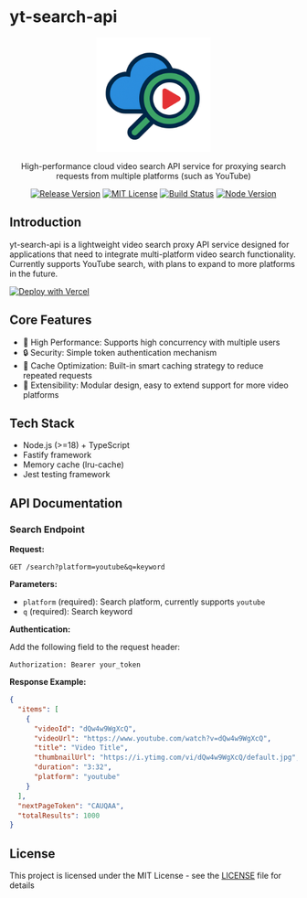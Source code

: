 # yt-search-api

<div align="center">
  <img src="./yt-search-api.png" alt="yt-search-api logo" width="200" />
  <br />
  <p>High-performance cloud video search API service for proxying search requests from multiple platforms (such as YouTube)</p>
  <p>
    <a href="https://github.com/samzong/yt-search-api/releases"><img src="https://img.shields.io/github/v/release/samzong/yt-search-api" alt="Release Version" /></a>
    <a href="https://github.com/samzong/yt-search-api/blob/main/LICENSE"><img src="https://img.shields.io/github/license/samzong/yt-search-api" alt="MIT License" /></a>
    <a href="https://github.com/samzong/yt-search-api/actions"><img src="https://img.shields.io/github/actions/workflow/status/samzong/yt-search-api/docker-build.yml?branch=main" alt="Build Status" /></a>
    <a href="https://nodejs.org/"><img src="https://img.shields.io/badge/node-%3E%3D18-brightgreen" alt="Node Version" /></a>
  </p>
</div>

## Introduction

yt-search-api is a lightweight video search proxy API service designed for applications that need to integrate multi-platform video search functionality. Currently supports YouTube search, with plans to expand to more platforms in the future.

[![Deploy with Vercel](https://vercel.com/button)](https://vercel.com/new/clone?repository-url=https%3A%2F%2Fgithub.com%2Fsamzong%2Fyt-search-api)

## Core Features

- 🚀 High Performance: Supports high concurrency with multiple users
- 🔒 Security: Simple token authentication mechanism
- 🔄 Cache Optimization: Built-in smart caching strategy to reduce repeated requests
- 🔌 Extensibility: Modular design, easy to extend support for more video platforms

## Tech Stack

- Node.js (>=18) + TypeScript
- Fastify framework
- Memory cache (lru-cache)
- Jest testing framework

## API Documentation

### Search Endpoint

**Request:**

```
GET /search?platform=youtube&q=keyword
```

**Parameters:**

- `platform` (required): Search platform, currently supports `youtube`
- `q` (required): Search keyword

**Authentication:**

Add the following field to the request header:

```
Authorization: Bearer your_token
```

**Response Example:**

```json
{
  "items": [
    {
      "videoId": "dQw4w9WgXcQ",
      "videoUrl": "https://www.youtube.com/watch?v=dQw4w9WgXcQ",
      "title": "Video Title",
      "thumbnailUrl": "https://i.ytimg.com/vi/dQw4w9WgXcQ/default.jpg",
      "duration": "3:32",
      "platform": "youtube"
    }
  ],
  "nextPageToken": "CAUQAA",
  "totalResults": 1000
}
```

## License

This project is licensed under the MIT License - see the [LICENSE](LICENSE) file for details
